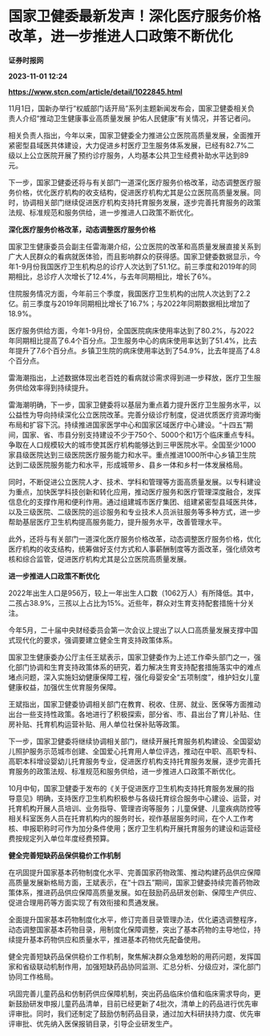 # 国家卫健委最新发声！深化医疗服务价格改革，进一步推进人口政策不断优化
**证券时报网**

**2023-11-01 12:24**

**https://www.stcn.com/article/detail/1022845.html**

11月1日，国新办举行“权威部门话开局”系列主题新闻发布会，国家卫健委相关负责人介绍“推动卫生健康事业高质量发展 护佑人民健康”有关情况，并答记者问。

相关负责人指出，今年以来，国家卫健委全力推进公立医院高质量发展，全面推开紧密型县域医共体建设，大力促进乡村医疗卫生服务体系发展，已经有82.7%二级以上公立医院开展了预约诊疗服务，人均基本公共卫生经费补助水平达到89元。

下一步，国家卫健委还将与有关部门一道深化医疗服务价格改革，动态调整医疗服务价格，优化医疗机构的收支结构，促进医疗机构尤其是公立医院高质量发展。同时，协调相关部门继续促进医疗机构支持托育服务发展，逐步完善托育服务的政策法规、标准规范和服务供给，进一步推进人口政策不断优化。

**深化医疗服务价格改革，动态调整医疗服务价格**

国家卫生健康委员会副主任雷海潮介绍，公立医院的改革和高质量发展直接关系到广大人民群众的看病就医体验，而且影响群众的获得感。国家卫健委数据显示，今年1-9月份我国医疗卫生机构总的诊疗人次达到了51.1亿。前三季度和2019年的同期相比，总诊疗人次增长了12.4%，与去年同期相比，增长了6%。

住院服务情况方面，今年前三个季度，我国医疗卫生机构的出院人次达到了2.2亿。前三季度与2019年同期相比增长了16.7%；与2022年同期数据相比增加了18.9%。

医疗服务供给方面，今年1-9月份，全国医院病床使用率达到了80.2%，与2022年同期相比提高了6.4个百分点。卫生服务中心的病床使用率达到了51.4%，比去年提升了7.6个百分点。乡镇卫生院的病床使用率达到了54.9%，比去年提高了4.8个百分点。

雷海潮指出，上述数据体现出老百姓的看病就诊需求得到进一步释放，医疗卫生服务供给效率得到持续提升。

雷海潮明确，下一步，国家卫健委将以基层为重点着力提升医疗卫生服务水平，以公益性为导向持续深化公立医院改革。完善分级诊疗制度，促进优质医疗资源均衡布局和扩容下沉。持续推进国家医学中心和国家区域医疗中心建设。“十四五”期间，国家、省、市县分别支持建设不少于750个、5000个和1万个临床重点专科。争取在人口规模较大的城市使其医疗机构能够达到三甲医院水平。全国至少1000家县级医院达到三级医院医疗服务能力和水平。重点推进1000所中心乡镇卫生院达到二级医院服务能力和水平，形成城带乡、县乡一体和乡村一体发展格局。

同时，不断促进公立医院人才、技术、学科和管理等方面高质量发展。以专科建设为重点，加快医学科技创新和转化应用，推动医疗服务和医疗管理深度融合，发挥信息化的支撑作用和便利作用。通过组建城市医疗集团、组建紧密型县域医共体，以及三级医院、二级医院的巡诊服务和专业技术人员派驻服务等多种方式，进一步帮助基层医疗卫生机构提高服务能力，提升服务水平，改善管理水平。

此外，还将与有关部门一道深化医疗服务价格改革，动态调整医疗服务价格，优化医疗机构的收支结构，统筹做好支付方式和人事薪酬制度等方面改革，强化绩效考核和综合监管，促进医疗机构尤其是公立医院高质量发展。

**进一步推进人口政策不断优化**

2022年出生人口是956万，较上一年出生人口数（1062万人）有所降低。其中，二孩占38.9%，三孩以上占比为15%。近些年，群众对生育支持配套措施十分关注。

今年5月，二十届中央财经委员会第一次会议上提出了以人口高质量发展支撑中国式现代化的要求，强调要建立健全生育支持政策体系。

国家卫生健康委办公厅主任王斌表示，国家卫健委作为上述工作牵头部门之一，强化部门协调和生育支持政策体系的研究，着力解决生育支持配套措施落实中的难点堵点问题，深入实施妇幼健康保障工程，强化母婴安全“五项制度”，维护妇女儿童健康权益，加强优生优育服务保障。

王斌指出，国家卫健委协调相关部门在教育、税收、住房、就业、医保等方面推动出台一些支持性政策。各地进行了积极探索，部分省、市、县出台了育儿补贴、住房补贴、托育机构运营补贴、用人单位社保补贴等政策。

下一步，国家卫健委将继续协调相关部门，继续开展托育服务机构建设、全国婴幼儿照护服务示范城市创建、全国爱心托育用人单位评选，推动在中职、高职专科、高职本科增设婴幼儿托育服务专业，促进医疗机构支持托育服务发展，逐步完善托育服务的政策法规、标准规范和服务供给，进一步推进人口政策不断优化。

10月中旬，国家卫健委于发布的《关于促进医疗卫生机构支持托育服务发展的指导意见》明确，支持医疗卫生机构积极参与各级托育综合服务中心建设、运营，对托育机构开展人员培训、业务指导、管理咨询等服务；儿童保健、儿童疾病防控等相关科室医务人员在托育机构内的服务时长，视作基层服务时间，在个人工作考核、申报职称时可作为加分条件使用；医疗卫生机构开展托育服务的建设和运营经费按规定列入单位年度经费预算。

**健全完善短缺药品保供稳价工作机制**

在巩固提升国家基本药物制度化水平、完善国家药物政策、推动构建药品供应保障高质量发展新格局方面，王斌表示，在“十四五”期间，国家卫健委持续完善药物政策体系，推进药品供应保障高质量发展。如在鼓励药品研发创新、保障生产供应、促进合理用药等方面实现了有效衔接和贯通发展。

全面提升国家基本药物制度化水平，修订完善目录管理办法，优化遴选调整程序，动态调整国家基本药物目录，用制度化保障调整，突出了基本药物的主导地位，持续提升基本药物供应和质量水平，推进基本药物优先配备使用。

健全完善短缺药品保供稳价工作机制，聚焦解决群众急难愁盼的用药问题，发挥国家和省级联动机制作用，加强短缺药品协同监测、汇总分析、分级应对，深化部门协同工作格局。

巩固完善儿童药品和仿制药供应保障机制，突出药品临床价值和临床需求导向，更新鼓励研发申报儿童药品清单，目前已经更新了4批次，清单上的药品进行优先审评审批。同时，我们还制定了鼓励仿制药品目录，通过加大科研扶持力度、优先审评审批、优先纳入医保报销目录，引导企业研发生产。